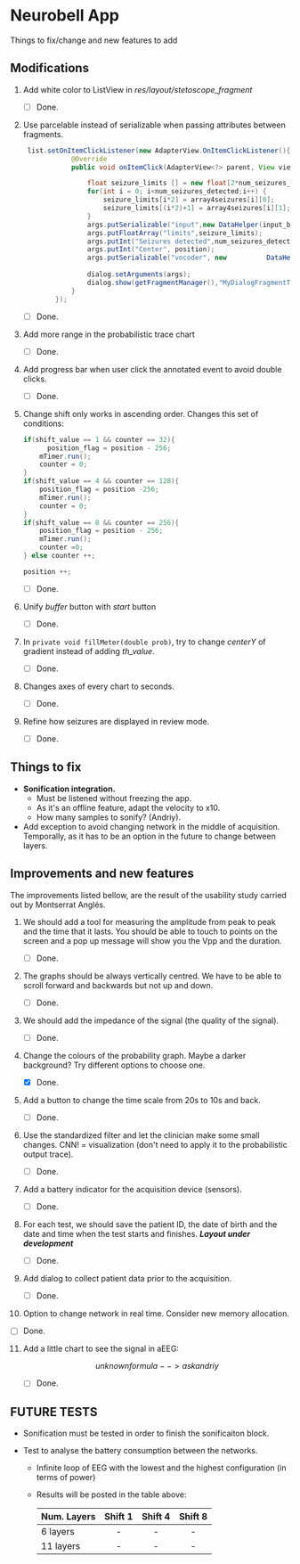 # Neurobell App

Things to fix/change and new features to add

## Modifications

1. Add white color to ListView in *res/layout/stetoscope_fragment*

   - [ ] Done.

2. Use parcelable instead of serializable when passing attributes between fragments.

   ```java
    list.setOnItemClickListener(new AdapterView.OnItemClickListener(){
               @Override
               public void onItemClick(AdapterView<?> parent, View view, int position, long id) {
   
                   float seizure_limits [] = new float[2*num_seizures_detected];
                   for(int i = 0; i<num_seizures_detected;i++) {
                       seizure_limits[i*2] = array4seizures[i][0];
                       seizure_limits[(i*2)+1] = array4seizures[i][1];
                   }
                   args.putSerializable("input",new DataHelper(input_buffer));
                   args.putFloatArray("limits",seizure_limits);
                   args.putInt("Seizures detected",num_seizures_detected);
                   args.putInt("Center", position);
                   args.putSerializable("vocoder", new 			DataHelper(vocoder.getVocoderSamples()));
                   
                   dialog.setArguments(args);
                   dialog.show(getFragmentManager(),"MyDialogFragmentTag");
               }
           });
   ```

   - [ ] Done.

3. Add more range in the probabilistic trace chart

   - [ ] Done.

4. Add progress bar when user click the annotated event to avoid double clicks.

   - [ ] Done.

5. Change shift only works in ascending order. Changes this set of conditions:

   ```java
   if(shift_value == 1 && counter == 32){
         position_flag = position - 256;
       mTimer.run();
       counter = 0;
   }
   if(shift_value == 4 && counter == 128){
       position_flag = position -256;
       mTimer.run();
       counter = 0;
   }
   if(shift_value == 8 && counter == 256){
       position_flag = position - 256;
       mTimer.run();
       counter =0;
   } else counter ++;
   
   position ++;
   ```

   - [ ] Done.

6. Unify *buffer* button with *start* button

   - [ ] Done.

7. In `private void fillMeter(double prob)`, try to change *centerY* of gradient instead of adding *th_value*. 

   - [ ] Done.

8. Changes axes of every chart to seconds.

   - [ ] Done.

9. Refine how seizures are displayed in review mode.

   - [ ] Done.

## Things to fix

- **Sonification integration.**
  - Must be listened without freezing the app. 
  - As it's an offline feature, adapt the velocity to x10.
  - How many samples to sonify? (Andriy).
- Add exception to avoid changing network in the middle of acquisition. Temporally, as it has to be an option in the future to change between layers.

## Improvements and new features

The improvements listed bellow, are the result of the usability study carried out by Montserrat Anglés.

1. We should add a tool for measuring the amplitude from peak to peak and the time that it lasts. You should be able to touch to points on the screen and a pop up message will show you the Vpp and the duration.
[](docs/apprat.png)

   - [ ] Done.

2. The graphs should be always vertically centred. We have to be able to scroll forward and backwards but not up and down.

   - [ ] Done.

3. We should add the impedance of the signal (the quality of the signal).

   - [ ] Done.

4. Change the colours of the probability graph. Maybe a darker background? Try different options to choose one.

   - [x] Done.

5. Add a button to change the time scale from 20s to 10s and back.

   - [ ] Done.

6. Use the standardized filter and let the clinician make some small changes. CNN! = visualization (don't need to apply it to the probabilistic output trace).

   - [ ] Done.

7. Add a battery indicator for the acquisition device (sensors).

   - [ ] Done.

8. For each test, we should save the patient ID, the date of birth and the date and time when the test starts and finishes. ***Layout under development***

   - [ ] Done.

9. Add dialog to collect patient data prior to the acquisition.

   - [ ] Done.

10. Option to change network in real time. Consider new memory allocation.

   - [ ] Done.

11. Add a little chart to see the signal in aEEG:


    $$
    unknown formula --> ask andriy
    $$

    - [ ] Done.



## FUTURE TESTS

- Sonification must be tested in order to finish the sonificaiton block.

- Test to analyse the battery consumption between the networks.

  - Infinite loop of EEG with the lowest and the highest configuration (in terms of power)

  - Results will be posted in the table above:

    | Num. Layers | Shift 1 | Shift 4 | Shift 8 |
    | :---------- | :-----: | :-----: | :-----: |
    | 6 layers    |    -    |    -    |    -    |
    | 11 layers   |    -    |    -    |    -    |
